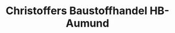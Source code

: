 ---
title: "Christoffers Baustoffhandel HB-Aumund"
url: /bremen/christoffers-baustoffhandel-hb-aumund/
shop: Baustoffe
---